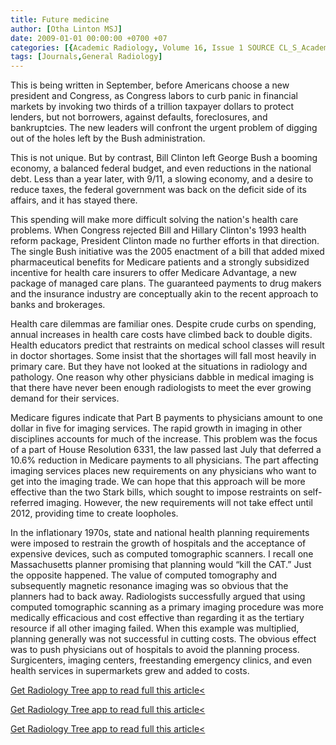 ```yaml
---
title: Future medicine
author: [Otha Linton MSJ]
date: 2009-01-01 00:00:00 +0700 +07
categories: [{Academic Radiology, Volume 16, Issue 1 SOURCE CL_S_AcademicRadiologyVolume16Issue1 1}]
tags: [Journals,General Radiology]
---
```

This is being written in September, before Americans choose a new president and Congress, as Congress labors to curb panic in financial markets by invoking two thirds of a trillion taxpayer dollars to protect lenders, but not borrowers, against defaults, foreclosures, and bankruptcies. The new leaders will confront the urgent problem of digging out of the holes left by the Bush administration.

This is not unique. But by contrast, Bill Clinton left George Bush a booming economy, a balanced federal budget, and even reductions in the national debt. Less than a year later, with 9/11, a slowing economy, and a desire to reduce taxes, the federal government was back on the deficit side of its affairs, and it has stayed there.

This spending will make more difficult solving the nation's health care problems. When Congress rejected Bill and Hillary Clinton's 1993 health reform package, President Clinton made no further efforts in that direction. The single Bush initiative was the 2005 enactment of a bill that added mixed pharmaceutical benefits for Medicare patients and a strongly subsidized incentive for health care insurers to offer Medicare Advantage, a new package of managed care plans. The guaranteed payments to drug makers and the insurance industry are conceptually akin to the recent approach to banks and brokerages.

Health care dilemmas are familiar ones. Despite crude curbs on spending, annual increases in health care costs have climbed back to double digits. Health educators predict that restraints on medical school classes will result in doctor shortages. Some insist that the shortages will fall most heavily in primary care. But they have not looked at the situations in radiology and pathology. One reason why other physicians dabble in medical imaging is that there have never been enough radiologists to meet the ever growing demand for their services.

Medicare figures indicate that Part B payments to physicians amount to one dollar in five for imaging services. The rapid growth in imaging in other disciplines accounts for much of the increase. This problem was the focus of a part of House Resolution 6331, the law passed last July that deferred a 10.6% reduction in Medicare payments to all physicians. The part affecting imaging services places new requirements on any physicians who want to get into the imaging trade. We can hope that this approach will be more effective than the two Stark bills, which sought to impose restraints on self-referred imaging. However, the new requirements will not take effect until 2012, providing time to create loopholes.

In the inflationary 1970s, state and national health planning requirements were imposed to restrain the growth of hospitals and the acceptance of expensive devices, such as computed tomographic scanners. I recall one Massachusetts planner promising that planning would “kill the CAT.” Just the opposite happened. The value of computed tomography and subsequently magnetic resonance imaging was so obvious that the planners had to back away. Radiologists successfully argued that using computed tomographic scanning as a primary imaging procedure was more medically efficacious and cost effective than regarding it as the tertiary resource if all other imaging failed. When this example was multiplied, planning generally was not successful in cutting costs. The obvious effect was to push physicians out of hospitals to avoid the planning process. Surgicenters, imaging centers, freestanding emergency clinics, and even health services in supermarkets grew and added to costs.

[Get Radiology Tree app to read full this article<](https://clinicalpub.com/app)

[Get Radiology Tree app to read full this article<](https://clinicalpub.com/app)

[Get Radiology Tree app to read full this article<](https://clinicalpub.com/app)